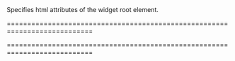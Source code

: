 <!--**
/*-------------------------------------------
    Auto-generated file. Do not modify.
-------------------------------------------

**-->
<!--d-->Specifies html attributes of the widget root element.<!--/d-->
===========================================================================
<!--merge--><!--/merge-->
===========================================================================


<!--fullDescription-->

<!--/fullDescription-->

<!--handmade-->
<!--/handmade-->